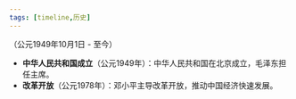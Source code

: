 ```yaml
---
tags: [timeline,历史]
---
```

<span 
	 class='ob-timelines' 
	  data-date='1949-10-01-00' 
	  data-title='中华人民共和国' 
	  data-class='orange' 
	  data-img = '' 
	  data-type='range' 
	  data-end='3000-01-01-00'> 
	（公元1949年10月1日 - 至今）
</span>
- **中华人民共和国成立**（公元1949年）：中华人民共和国在北京成立，毛泽东担任主席。
- **改革开放**（公元1978年）：邓小平主导改革开放，推动中国经济快速发展。
